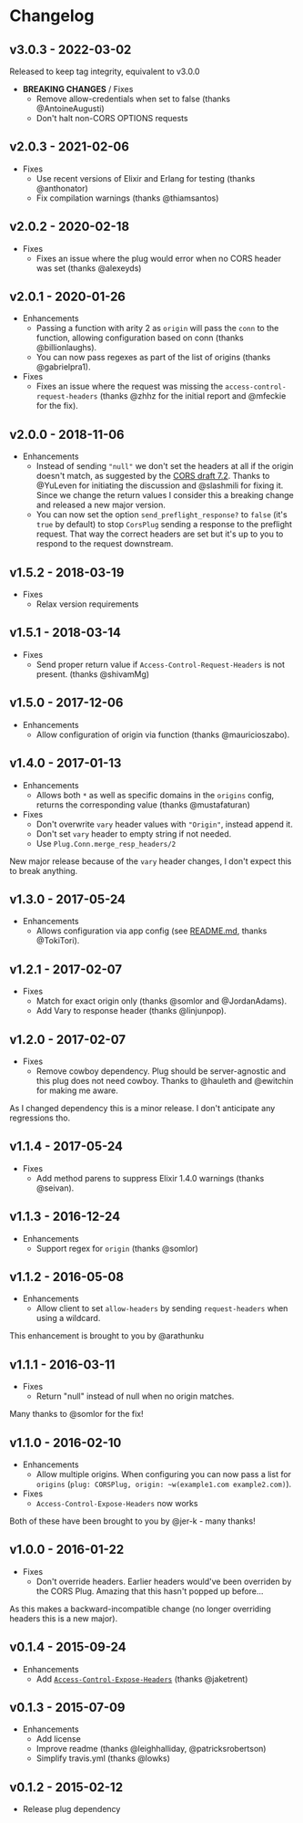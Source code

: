 # Changelog

## v3.0.3 - 2022-03-02
Released to keep tag integrity, equivalent to v3.0.0

* **BREAKING CHANGES** / Fixes
  * Remove allow-credentials when set to false (thanks @AntoineAugusti)
  * Don't halt non-CORS OPTIONS requests

## v2.0.3 - 2021-02-06
* Fixes
  * Use recent versions of Elixir and Erlang for testing (thanks @anthonator)
  * Fix compilation warnings (thanks @thiamsantos)

## v2.0.2 - 2020-02-18

* Fixes
  * Fixes an issue where the plug would error when no CORS header was set
    (thanks @alexeyds)

## v2.0.1 - 2020-01-26

* Enhancements
  * Passing a function with arity 2 as `origin` will pass the `conn` to the
    function, allowing configuration based on conn (thanks @billionlaughs).
  * You can now pass regexes as part of the list of origins (thanks @gabrielpra1).
* Fixes
  * Fixes an issue where the request was missing the
    `access-control-request-headers` (thanks @zhhz for the initial report and
    @mfeckie for the fix).

## v2.0.0 - 2018-11-06

* Enhancements
  * Instead of sending `"null"` we don't set the headers at all if the origin doesn't match, as suggested by the [CORS draft 7.2](https://w3c.github.io/webappsec-cors-for-developers/#avoid-returning-access-control-allow-origin-null). Thanks to @YuLeven for initiating the discussion and @slashmili for fixing it. Since we change the return values I consider this a breaking change and released a new major version.
  * You can now set the option `send_preflight_response?` to `false` (it's `true` by default) to stop `CorsPlug` sending a response to the preflight request. That way the correct headers are set but it's up to you to respond to the request downstream.

## v1.5.2 - 2018-03-19

* Fixes
  * Relax version requirements

## v1.5.1 - 2018-03-14

* Fixes
  * Send proper return value if `Access-Control-Request-Headers` is not present.
    (thanks @shivamMg)

## v1.5.0 - 2017-12-06

* Enhancements
  * Allow configuration of origin via function (thanks @mauricioszabo).

## v1.4.0 - 2017-01-13

* Enhancements
  * Allows both `*` as well as specific domains in the `origins` config, returns
    the corresponding value (thanks @mustafaturan)
* Fixes
  * Don't overwrite `vary` header values with `"Origin"`, instead append it.
  * Don't set `vary` header to empty string if not needed.
  * Use `Plug.Conn.merge_resp_headers/2`

New major release because of the `vary` header changes, I don't expect this
to break anything.

## v1.3.0 - 2017-05-24

* Enhancements
  * Allows configuration via app config (see [README.md](README.md), thanks
    @TokiTori).

## v1.2.1 - 2017-02-07

* Fixes
  * Match for exact origin only (thanks @somlor and @JordanAdams).
  * Add Vary to response header (thanks @linjunpop).

## v1.2.0 - 2017-02-07

* Fixes
  * Remove cowboy dependency. Plug should be server-agnostic and this plug does
    not need cowboy. Thanks to @hauleth and @ewitchin for making me aware.

As I changed dependency this is a minor release. I don't anticipate any
regressions tho.

## v1.1.4 - 2017-05-24

* Fixes
  * Add method parens to suppress Elixir 1.4.0 warnings (thanks @seivan).

## v1.1.3 - 2016-12-24

* Enhancements
  * Support regex for `origin` (thanks @somlor)

## v1.1.2 - 2016-05-08

* Enhancements
  * Allow client to set `allow-headers` by sending `request-headers` when using
    a wildcard.

This enhancement is brought to you by @arathunku

## v1.1.1 - 2016-03-11

* Fixes
  * Return "null" instead of null when no origin matches.

Many thanks to @somlor for the fix!

## v1.1.0 - 2016-02-10

* Enhancements
  * Allow multiple origins. When configuring you can now pass a list for
`origins` (`plug: CORSPlug, origin: ~w(example1.com example2.com)`).
* Fixes
  * `Access-Control-Expose-Headers` now works

Both of these have been brought to you by @jer-k - many thanks!

## v1.0.0 - 2016-01-22

* Fixes
  * Don't override headers. Earlier headers would've been overriden by the
    CORS Plug. Amazing that this hasn't popped up before...

As this makes a backward-incompatible change (no longer overriding headers
this is a new major).

## v0.1.4 - 2015-09-24

* Enhancements
  * Add [`Access-Control-Expose-Headers`](https://developer.mozilla.org/en-US/docs/Web/HTTP/Access_control_CORS#Access-Control-Expose-Headers) (thanks @jaketrent)

## v0.1.3 - 2015-07-09

* Enhancements
  * Add license
  * Improve readme (thanks @leighhalliday, @patricksrobertson)
  * Simplify travis.yml (thanks @lowks)

## v0.1.2 - 2015-02-12

* Release plug dependency
